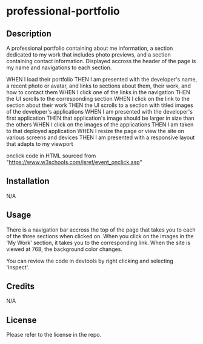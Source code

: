 # professional-portfolio

## Description

A professional portfolio containing about me information, a section dedicated to my work that includes photo previews, and a section containing contact information. Displayed accross the header of the page is my name and navigations to each section. 

WHEN I load their portfolio
THEN I am presented with the developer's name, a recent photo or avatar, and links to sections about them, their work, and how to contact them
WHEN I click one of the links in the navigation
THEN the UI scrolls to the corresponding section
WHEN I click on the link to the section about their work
THEN the UI scrolls to a section with titled images of the developer's applications
WHEN I am presented with the developer's first application
THEN that application's image should be larger in size than the others
WHEN I click on the images of the applications
THEN I am taken to that deployed application
WHEN I resize the page or view the site on various screens and devices
THEN I am presented with a responsive layout that adapts to my viewport

onclick code in HTML sourced from "https://www.w3schools.com/jsref/event_onclick.asp"


## Installation

N/A

## Usage

There is a navigation bar accross the top of the page that takes you to each of the three sections when clicked on. When you click on the images in the 'My Work' section, it takes you to the corresponding link. When the site is viewed at 768, the background color changes.

You can review the code in devtools by right clicking and selecting 'Inspect'.

## Credits

N/A

## License

Please refer to the license in the repo.
